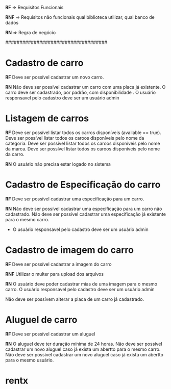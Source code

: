 **RF** => Requisitos Funcionais

**RNF** => Requisitos não funcionais
qual biblioteca utilizar,  qual banco de dados


**RN** => Regra de negócio

####################################

# Cadastro de carro
**RF**
Deve ser possível cadastrar um novo carro.

**RN** 
Não deve ser possível cadastrar um carro com uma placa já existente.
O carro deve ser cadastrado, por padrão, com disponibilidade .
O usuário responsavel pelo cadastro deve ser um usuário admin

# Listagem de carros
**RF**
Deve ser possível listar todos os carros disponíveis (available == true).
Deve ser possível listar todos os caroos disponíveis pelo nome da categoria.
Deve ser possível listar todos os caroos disponíveis pelo nome da marca.
Deve ser possível listar todos os caroos disponíveis pelo nome da carro.


**RN**
O usuário não precisa estar logado no sistema

# Cadastro de Especificação do carro
**RF**
Deve ser possível cadastrar uma especificação para um carro.

**RN**
Não deve ser possível cadastrar uma especificação para um carro não cadastrado.
Não deve ser possível cadastrar uma especificação já existente para o mesmo carro.
* O usuário responsavel pelo cadastro deve ser um usuário admin

# Cadastro de imagem do carro
**RF**
Deve ser possível cadastrar a imagem do carro

**RNF** 
Utilizar o multer para upload dos arquivos

**RN**
O usuário deve poder cadastrar mias de uma imagem para o mesmo carro.
O usuário responsavel pelo cadastro deve ser um usuário admin


Não deve ser possívem alterar a placa de um carro já cadastrado.


# Aluguel de carro
**RF**
Deve ser possível cadastrar um aluguel

**RN**
O aluguel deve ter duração mínima de 24 horas.
Não deve ser possível cadastrar um novo aluguel caso já exista um abertto para o mesmo carro.
Não deve ser possível cadastrar um novo aluguel caso já exista um abertto para o mesmo usuário.
# rentx
